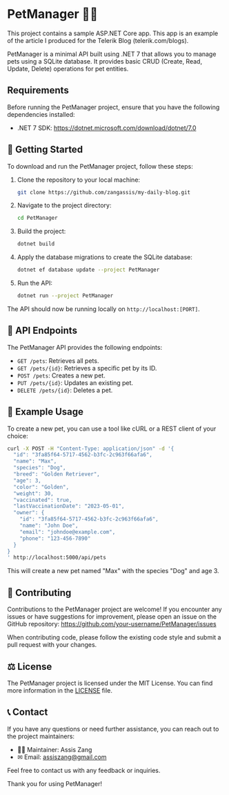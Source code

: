 # PetManager 🐶🐱
This project contains a sample ASP.NET Core app. This app is an example of the article I produced for the Telerik Blog (telerik.com/blogs).

PetManager is a minimal API built using .NET 7 that allows you to manage pets using a SQLite database. 
It provides basic CRUD (Create, Read, Update, Delete) operations for pet entities.

## Requirements

Before running the PetManager project, ensure that you have the following dependencies installed:

- .NET 7 SDK: https://dotnet.microsoft.com/download/dotnet/7.0

## 🥏 Getting Started 

To download and run the PetManager project, follow these steps:

1. Clone the repository to your local machine:

   ```bash
   git clone https://github.com/zangassis/my-daily-blog.git
   ```

2. Navigate to the project directory:

   ```bash
   cd PetManager
   ```

3. Build the project:

   ```bash
   dotnet build
   ```

4. Apply the database migrations to create the SQLite database:

   ```bash
   dotnet ef database update --project PetManager
   ```

5. Run the API:

   ```bash
   dotnet run --project PetManager
   ```

The API should now be running locally on `http://localhost:[PORT]`.

## 🧩 API Endpoints

The PetManager API provides the following endpoints:

- `GET /pets`: Retrieves all pets.
- `GET /pets/{id}`: Retrieves a specific pet by its ID.
- `POST /pets`: Creates a new pet.
- `PUT /pets/{id}`: Updates an existing pet.
- `DELETE /pets/{id}`: Deletes a pet.

## 🐶 Example Usage

To create a new pet, you can use a tool like cURL or a REST client of your choice:

```bash
curl -X POST -H "Content-Type: application/json" -d '{
  "id": "3fa85f64-5717-4562-b3fc-2c963f66afa6",
  "name": "Max",
  "species": "Dog",
  "breed": "Golden Retriever",
  "age": 3,
  "color": "Golden",
  "weight": 30,
  "vaccinated": true,
  "lastVaccinationDate": "2023-05-01",
  "owner": {
    "id": "3fa85f64-5717-4562-b3fc-2c963f66afa6",
    "name": "John Doe",
    "email": "johndoe@example.com",
    "phone": "123-456-7890"
  }
}
' http://localhost:5000/api/pets
```

This will create a new pet named "Max" with the species "Dog" and age 3.

## 🌟 Contributing 

Contributions to the PetManager project are welcome! If you encounter any issues or have suggestions for improvement, please open an issue on the GitHub repository: https://github.com/your-username/PetManager/issues

When contributing code, please follow the existing code style and submit a pull request with your changes.

## ⚖ License

The PetManager project is licensed under the MIT License. You can find more information in the [LICENSE](https://github.com/your-username/PetManager/blob/main/LICENSE) file.

## 📞 Contact

If you have any questions or need further assistance, you can reach out to the project maintainers:

- 👨‍💻 Maintainer: Assis Zang
- ✉ Email: assiszang@gmail.com

Feel free to contact us with any feedback or inquiries.

Thank you for using PetManager!

